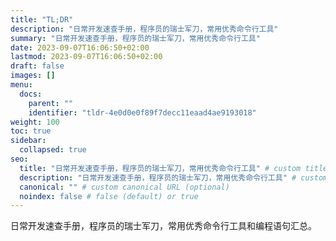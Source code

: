 ```yaml
---
title: "TL;DR"
description: "日常开发速查手册，程序员的瑞士军刀，常用优秀命令行工具"
summary: "日常开发速查手册，程序员的瑞士军刀，常用优秀命令行工具"
date: 2023-09-07T16:06:50+02:00
lastmod: 2023-09-07T16:06:50+02:00
draft: false
images: []
menu:
  docs:
    parent: ""
    identifier: "tldr-4e0d0e0f89f7decc11eaad4ae9193018"
weight: 100
toc: true
sidebar:
  collapsed: true
seo:
  title: "日常开发速查手册，程序员的瑞士军刀，常用优秀命令行工具" # custom title (optional)
  description: "日常开发速查手册，程序员的瑞士军刀，常用优秀命令行工具" # custom description (recommended)
  canonical: "" # custom canonical URL (optional)
  noindex: false # false (default) or true
---
```


日常开发速查手册，程序员的瑞士军刀，常用优秀命令行工具和编程语句汇总。
